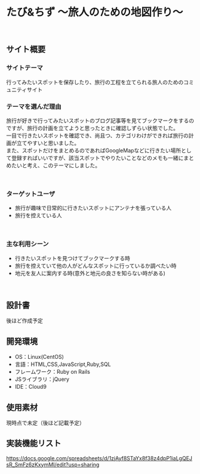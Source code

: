 # たび&ちず ～旅人のための地図作り～
​
## サイト概要
### サイトテーマ
行ってみたいスポットを保存したり、旅行の工程を立てられる旅人のためのコミュニティサイト<!--何を『目的』とし、どのような『分類』なのかを簡潔に書く-->
​
### テーマを選んだ理由
旅行が好きで行ってみたいスポットのブログ記事等を見てブックマークをするのですが、旅行の計画を立てようと思ったときに確認しずらい状態でした。<br>
一目で行きたいスポットを確認でき、尚且つ、カテゴリわけができれば旅行の計画が立てやすいと思いました。<br>
また、スポットだけをまとめるのであればGoogleMapなどに行きたい場所として登録すればいいですが、該当スポットでやりたいことなどのメモも一緒にまとめたいと考え、このテーマにしました。
<!--なぜこのようなテーマにしたかを説明する-->
​
### ターゲットユーザ
- 旅行が趣味で日常的に行きたいスポットにアンテナを張っている人
- 旅行を控えている人
<!--誰に使ってもらうかを具体的に記載する-->
​
### 主な利用シーン
- 行きたいスポットを見つけてブックマークする時
- 旅行を控えていて他の人がどんなスポットに行っているか調べたい時
- 地元を友人に案内する時(意外と地元の良さを知らない時がある)
<!--どのような時に使うのかの状況を記載すること-->
​
## 設計書
後ほど作成予定<!--テーマを設定・提出する時点では不要です-->
​
## 開発環境
- OS：Linux(CentOS)
- 言語：HTML,CSS,JavaScript,Ruby,SQL
- フレームワーク：Ruby on Rails
- JSライブラリ：jQuery
- IDE：Cloud9
​
## 使用素材
現時点で未定（後ほど記載予定）

## 実装機能リスト
https://docs.google.com/spreadsheets/d/1zjAyf8STaYx8f38z4dpP1iaLgQEJsR_SmFz6zKxymMI/edit?usp=sharing
